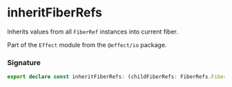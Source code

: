 # inheritFiberRefs

Inherits values from all `FiberRef` instances into current fiber.

Part of the `Effect` module from the `@effect/io` package.

### Signature

```typescript
export declare const inheritFiberRefs: (childFiberRefs: FiberRefs.FiberRefs) => Effect<never, never, void>
```
